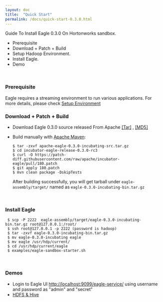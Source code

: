 ```yaml
---
layout: doc
title:  "Quick Start" 
permalink: /docs/quick-start-0.3.0.html
---
```


Guide To Install Eagle 0.3.0 On Hortonworks sandbox. 

* Prerequisite
* Download + Patch + Build
* Setup Hadoop Environment.
* Install Eagle.
* Demo
<br/>

### **Prerequisite**
Eagle requires a streaming environment to run various applications. For more details, please check [Setup Environment](/docs/deployment-env.html)
<br/>

### **Download + Patch + Build**
* Download Eagle 0.3.0 source released From Apache [[Tar]](http://www-us.apache.org/dist/incubator/eagle/apache-eagle-0.3.0-incubating/apache-eagle-0.3.0-incubating-src.tar.gz) , [[MD5]](http://www-us.apache.org/dist/incubator/eagle/apache-eagle-0.3.0-incubating/apache-eagle-0.3.0-incubating-src.tar.gz.md5) 
* Build manually with [Apache Maven](https://maven.apache.org/):

	  $ tar -zxvf apache-eagle-0.3.0-incubating-src.tar.gz
	  $ cd incubator-eagle-release-0.3.0-rc3  
	  $ curl -O https://patch-diff.githubusercontent.com/raw/apache/incubator-eagle/pull/180.patch
	  $ git apply 180.patch
	  $ mvn clean package -DskipTests

	After building successfully, you will get tarball under `eagle-assembly/target/` named as `eagle-0.3.0-incubating-bin.tar.gz`
<br/>

### **Install Eagle**
    
     $ scp -P 2222  eagle-assembly/target/eagle-0.3.0-incubating-bin.tar.gz root@127.0.0.1:/root/
     $ ssh root@127.0.0.1 -p 2222 (password is hadoop)
     $ tar -zxvf eagle-0.3.0-incubating-bin.tar.gz
     $ mv eagle-0.3.0-incubating eagle
     $ mv eagle /usr/hdp/current/
     $ cd /usr/hdp/current/eagle
     $ examples/eagle-sandbox-starter.sh

<br/>

### **Demos**
* Login to Eagle UI [http://localhost:9099/eagle-service/](http://localhost:9099/eagle-service/) using username and password as "admin" and "secret"
* [HDFS & Hive](/docs/hdfs-hive-monitoring.html)
<br/>
